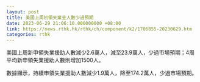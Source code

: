 ```yaml
---
layout: post
title: 美國上周初領失業金人數少過預期
date: 2023-06-29 21:06:10.000000000 +08:00
link: https://news.rthk.hk/rthk/ch/component/k2/1706855-20230629.htm
categories: rthk
---
```


美國上周新申領失業援助人數減少2.6萬人，減至23.9萬人，少過市場預期；4周平均新申領失業援助人數則增加1500人。

數據顯示，持續申領失業援助人數減少1.9萬人，降至174.2萬人，少過市場預期。

